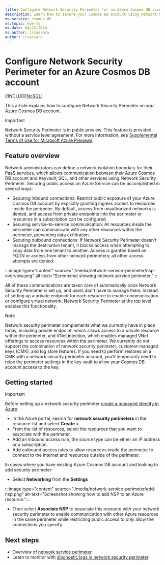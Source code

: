 ```yaml
---
title: Configure Network Security Perimeter for an Azure Cosmos DB account
description: Learn how to secure your Cosmos DB account using Network Service Perimeter.
ms.service: cosmos-db
ms.topic: how-to
ms.date: 04/25/2024
ms.author: iriaosara
author: iriaosara
---
```


# Configure Network Security Perimeter for an Azure Cosmos DB account
[!INCLUDE[NoSQL](includes/appliesto-nosql.md)]

This article explains how to configure Network Security Perimeter on your Azure Cosmos DB account. 

> [!IMPORTANT]
> Network Security Perimeter is in public preview.
> This feature is provided without a service level agreement.
> For more information, see [Supplemental Terms of Use for Microsoft Azure Previews](https://azure.microsoft.com/support/legal/preview-supplemental-terms/).

## Feature overview
Network administrators can define a network isolation boundary for their PaaS services, which allows communication between their Azure Cosmos DB account and Keyvault, SQL, and other services using Network Security Perimeter. Securing public access on Azure Service can be accomplished in several ways:

- Securing inbound connections: Restrict public exposure of your Azure Cosmos DB account by explicitly granting ingress access to resources inside the perimeter. By default, access from unauthorized networks is denied, and access from private endpoints into the perimeter or resources in a subscription can be configured.
- Securing service-to-service communication: All resources inside the perimeter can communicate with any other resources within the perimeter, preventing data exfiltration.
- Securing outbound connections: If Network Security Perimeter doesn't manage the destination tenant, it blocks access when attempting to copy data from one tenant to another. Access is granted based on FQDN or access from other network perimeters; all other access attempts are denied.

:::image type="content" source="./media/network-service-perimeter/nsp-overview.png" alt-text="Screenshot showing network service perimeter.":::

All of these communications are taken care of automatically once Network Security Perimeter is set up, and users don't have to manage them. Instead of setting up a private endpoint for each resource to enable communication or configure virtual network, Network Security Perimeter at the top level enables this functionality. 

> [!NOTE]
> Network security perimeter complements what we currently have in place today, including private endpoint, which allows access to a private resource within the perimeter, and VNet injection, which enables managed VNet offerings to access resources within the perimeter.
> We currently do not support the combination of network security perimeter, customer-managed keys (CMK), and log store features. If you need to perform restores on a CMK with a network security perimeter account, you'll temporarily need to relax the perimeter settings in the key vault to allow your Cosmos DB account access to the key.

## Getting started
> [!IMPORTANT]
> Before setting up a network security perimeter [create a managed identity in Azure](./how-to-setup-managed-identity.md#add-a-user-assigned-identity).

* In the Azure portal, search for **network security perimeters** in the resource list and select **Create +**.
* From the list of resources, select the resources that you want to associate with the perimeter.
* Add an inbound access rule, the source type can be either an IP address or a subscription.
* Add outbound access rules to allow resources inside the perimeter to connect to the internet and resources outside of the perimeter.

In cases where you have existing Azure Cosmos DB account and looking to add security perimeter:
* Select **Networking** from the **Settings** 

:::image type="content" source="./media/network-service-perimeter/add-nsp.png" alt-text="Screenshot showing how to add NSP to an Azure resource.":::

* Then select **Associate NSP** to associate this resource with your network security perimeter to enable communication with other Azure resources in the same perimeter while restricting public access to only allow the connections you specify.

## Next steps

* Overview of [network service perimeter](../private-link/network-security-perimeter-overview.md)
* Learn to monitor with [diagnostic logs in network security perimeter](../private-link/network-security-perimeter-diagnostic-logs.md)